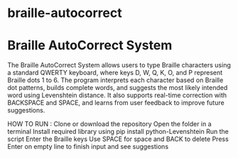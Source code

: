 # braille-autocorrect
# Braille AutoCorrect System

The Braille AutoCorrect System allows users to type Braille characters using a standard QWERTY keyboard, where keys D, W, Q, K, O, and P represent Braille dots 1 to 6. The program interprets each character based on Braille dot patterns, builds complete words, and suggests the most likely intended word using Levenshtein distance. It also supports real-time correction with BACKSPACE and SPACE, and learns from user feedback to improve future suggestions.

HOW TO RUN :
Clone or download the repository
Open the folder in a terminal
Install required library using pip install python-Levenshtein
Run the script 
Enter the Braille keys
Use SPACE for space and BACK to delete
Press Enter on empty line to finish input and see suggestions

